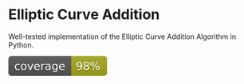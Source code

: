 # Elliptic Curve Addition

Well-tested implementation of the Elliptic Curve Addition Algorithm in Python. 

<html>
<img src="coverage.svg">
</html>